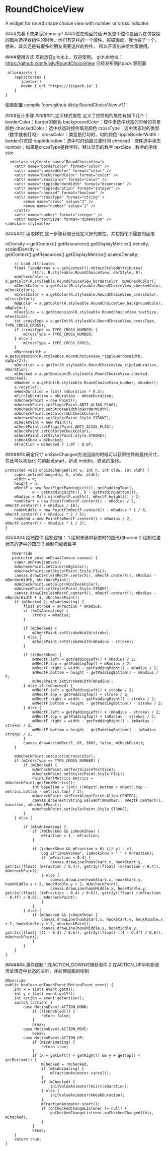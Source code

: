 # RoundChoiceView
A widget for round shape choice view with number or cross indicator

####先看下效果
![demo.gif](http://upload-images.jianshu.io/upload_images/2816392-5eac67fed1131ba9.gif?imageMogr2/auto-orient/strip)
####说在前面的话
开发这个控件是因为在仿探探的图片选择器组件的时候，他们有这样的一个控件。照猫画虎，我也做了一个。
想来，其实还是有很多的朋友需要这样的控件。
所以开源出来给大家使用。

####使用方式
项目放在gihub上，欢迎使用。
github地址：https://github.com/klisly/RoundChoiceView
已经发布到jitpack
  源配置

     allprojects {
        repositories {
           jcenter()
           maven { url "https://jitpack.io" }
        }
    }
依赖配置
    compile 'com.github.klisly:RoundChoiceView:v1.1'

####设计步骤
######1.定义样式属性
定义了控件的的属性有如下几个：
borderColor：border的颜色
backgroundColor：控件未选中状态的时候的背景颜色
checkedColor：选中状态时控件填充颜色
crossType：选中状态时的类型（数字或者打勾）
crossColor：类型是打勾时，勾的颜色
 rippleBorderWidth：border的宽度
rippleduration：选中时的动画过渡时间
checked：控件选中状态
number：如果是crossType是数字时，默认显示的数字
textSize：数字的字体size

      <declare-styleable name="RoundChoiceView">
        <attr name="borderColor" format="color" />
        <attr name="checkedColor" format="color" />
        <attr name="backgroundColor" format="color" />
        <attr name="crossColor" format="color" />
        <attr name="rippleBorderWidth" format="dimension" />
        <attr name="rippleduration" format="integer" />
        <attr name="checked" format="boolean" />
        <attr name="crossType" format="string" >
            <enum name="cross" value="2" />
            <enum name="number" value="1" />
        </attr>
        <attr name="number" format="integer" />
        <attr name="textSize" format="dimension" />
    </declare-styleable>

######2.读取样式
这一步骤获取已经定义好的属性，并初始化所需要的画笔

 mDensity = getContext().getResources().getDisplayMetrics().density;
        scaledDensity = getContext().getResources().getDisplayMetrics().scaledDensity;

        // Load attributes
        final TypedArray a = getContext().obtainStyledAttributes(
                attrs, R.styleable.RoundChoiceView, defStyle, 0);
        mUnCheckColor = a.getColor(R.styleable.RoundChoiceView_borderColor, mUnCheckColor);
        mCheckColor = a.getColor(R.styleable.RoundChoiceView_checkedColor, mCheckColor);
        mCrossColor = a.getColor(R.styleable.RoundChoiceView_crossColor, mCrossColor);
        mBgColor = a.getColor(R.styleable.RoundChoiceView_backgroundColor, mBgColor);
        mTextSize = a.getDimension(R.styleable.RoundChoiceView_textSize, mTextSize);
        int crossType = a.getInt(R.styleable.RoundChoiceView_crossType, TYPE_CROSS_CROSS);
        if (crossType == TYPE_CROSS_NUMBER) {
            mCrossType = TYPE_CROSS_NUMBER;
        } else {
            mCrossType = TYPE_CROSS_CROSS;
        }
        mBorderWidth = a.getDimension(R.styleable.RoundChoiceView_rippleBorderWidth, dp2px(2));
        mDuration = a.getInt(R.styleable.RoundChoiceView_rippleduration, mDuration);
        mChecked = a.getBoolean(R.styleable.RoundChoiceView_checked, mChecked);
        mNumber = a.getInt(R.styleable.RoundChoiceView_number, mNumber);
        a.recycle();
        mHookDuration = (int) (mDuration * 0.3);
        mCircleDuration = mDuration - mHookDuration;
        mUncheckPaint = new Paint();
        mUncheckPaint.setFlags(Paint.ANTI_ALIAS_FLAG);
        mUncheckPaint.setStrokeWidth(mBorderWidth);
        mUncheckPaint.setColor(mUnCheckColor);
        mUncheckPaint.setStyle(Paint.Style.STROKE);
        mCheckPaint = new Paint();
        mCheckPaint.setFlags(Paint.ANTI_ALIAS_FLAG);
        mCheckPaint.setColor(mCheckColor);
        mCheckPaint.setStyle(Paint.Style.STROKE);
        isHookShow = mChecked;
        mFraction = mChecked ? 1.0f : 0.0f;

######3.确定尺寸
onSizeChanged方法回调的时候可以获得控件的最终尺寸，在此可以初始化
勾的起点start，折点 middle，终点的坐标。

    protected void onSizeChanged(int w, int h, int oldw, int oldh) {
        super.onSizeChanged(w, h, oldw, oldh);
        width = w;
        height = h;
        mRectF = new RectF(getPaddingLeft(), getPaddingTop(),
                w - getPaddingRight(), h - getPaddingBottom());
        mRadius = Math.min(mRectF.width(), mRectF.height()) / 2;
        hookStart = new PointF(mRectF.centerX() - mRadius / 2, mRectF.centerY() + mRadius / 10);
        hookMiddle = new PointF(mRectF.centerX() - mRadius * 1 / 6, mRectF.centerY() + mRadius * 2 / 5);
        hookEnd = new PointF(mRectF.centerX() + mRadius / 2, mRectF.centerY() - mRadius * 1 / 3);
    }

######4.绘制控件
绘制逻辑：
  1.绘制未选中状态时的圆形和border
  2.绘制过渡状态的选中的圆形
  3.绘制勾或者数字
  
       @Override
       protected void onDraw(Canvas canvas) {
        super.onDraw(canvas);
        mUncheckPaint.setColor(mBgColor);
        mUncheckPaint.setStyle(Paint.Style.FILL);
        canvas.drawCircle(mRectF.centerX(), mRectF.centerY(), mRadius - mBorderWidth, mUncheckPaint);
        mUncheckPaint.setColor(mUnCheckColor);
        mUncheckPaint.setStyle(Paint.Style.STROKE);
        canvas.drawCircle(mRectF.centerX(), mRectF.centerY(), mRadius - mBorderWidth + 1, mUncheckPaint);
        if (mChecked || mIsAnimating) {
            float stroke = mFraction * mRadius;
            if (!mIsAnimating) {
                stroke = mRadius;
            }

            if (mChecked) {
                mCheckPaint.setStrokeWidth(stroke);
            } else {
                mCheckPaint.setStrokeWidth(mRadius - stroke);
            }

            if (isHookShow) {
                mNRectF.left = getPaddingLeft() + mRadius / 2;
                mNRectF.top = getPaddingTop() + mRadius / 2;
                mNRectF.right = width - getPaddingRight() - mRadius / 2;
                mNRectF.bottom = height - getPaddingBottom() - mRadius / 2;
                mCheckPaint.setStrokeWidth(mRadius);
            } else if (mChecked) {
                mNRectF.left = getPaddingLeft() + stroke / 2;
                mNRectF.top = getPaddingTop() + stroke / 2;
                mNRectF.right = width - getPaddingRight() - stroke / 2;
                mNRectF.bottom = height - getPaddingBottom() - stroke / 2;
            } else {
                mNRectF.left = getPaddingLeft() + (mRadius - stroke) / 2;
                mNRectF.top = getPaddingTop() + (mRadius - stroke) / 2;
                mNRectF.right = width - getPaddingRight() - (mRadius - stroke) / 2;
                mNRectF.bottom = height - getPaddingBottom() - (mRadius - stroke) / 2;
            }
            canvas.drawArc(mNRectF, 0f, 360f, false, mCheckPaint);
        }

        mUncheckPaint.setColor(mCrossColor);
        if (mCrossType == TYPE_CROSS_NUMBER) {
            if (mChecked) {
                mUncheckPaint.setTextSize(mTextSize);
                mUncheckPaint.setStyle(Paint.Style.FILL);
                Paint.FontMetrics metrics = mUncheckPaint.getFontMetrics();
                int baseline = (int) ((mRectF.bottom + mRectF.top - metrics.bottom - metrics.top) / 2);
                mUncheckPaint.setTextAlign(Paint.Align.CENTER);
                canvas.drawText(String.valueOf(mNumber), mRectF.centerX(), baseline, mUncheckPaint);
                mUncheckPaint.setStyle(Paint.Style.STROKE);
            }
        } else {

            if (mIsAnimating) {
                if (!mChecked && isHookShow) {
                    mFraction = 1 - mFraction;
                }

                if (isHookShow && mFraction > 0) {// y1 - x1
                    Log.i("isHookShow", isHookShow + " " + mFraction);
                    if (mFraction < 0.4) {
                        canvas.drawLine(hookStart.x, hookStart.y, getr1x((float) (mFraction / 0.4)), getr1y((float) (mFraction / 0.4)), mUncheckPaint);
                    } else {
                        canvas.drawLine(hookStart.x, hookStart.y, hookMiddle.x + 2, hookMiddle.y + 2, mUncheckPaint);
                        canvas.drawLine(hookMiddle.x, hookMiddle.y, getr2x((float) ((mFraction - 0.4) / 0.6)), getr2y((float) ((mFraction - 0.4f) / 0.6)), mUncheckPaint);
                    }
                }
            } else {
                if (mChecked && isHookShow) {
                    canvas.drawLine(hookStart.x, hookStart.y, hookMiddle.x + 2, hookMiddle.y + 2, mUncheckPaint);
                    canvas.drawLine(hookMiddle.x, hookMiddle.y, getr2x((float) ((1 - 0.4) / 0.6)), getr2y((float) ((1 - 0.4f) / 0.6)), mUncheckPaint);
                }
            }
        }
    }

######4.事件控制
1.在ACTION_DOWN时捕获事件
2.在ACTION_UP中判断是否处理选中状态的监听，并处理动画的绘制

    @Override
    public boolean onTouchEvent(MotionEvent event) {
        int x = (int) event.getX();
        int y = (int) event.getY();
        int action = event.getAction();
        switch (action) {
            case MotionEvent.ACTION_DOWN:
                if (!isEnabled()) {
                    return false;
                }
                break;
            case MotionEvent.ACTION_MOVE:
                break;
            case MotionEvent.ACTION_UP:
                if (mIsAnimating) {
                    return true;
                }
                if (x + getLeft() < getRight() && y + getTop() < getBottom()) {
                    mChecked = !mChecked;
                    if (mIsAnimating) {
                        mFractionAnimator.cancel();
                    }
                    if (mChecked) {
                        initValueAnimator(mCircleDuration);
                    } else {
                        initValueAnimator(mHookDuration);
                    }
                    mFractionAnimator.start();
                    if (onCheckedChangeListener != null) {
                        onCheckedChangeListener.onCheckedChanged(this, mChecked);
                    }
                }
                break;
        }
        return true;
    }

